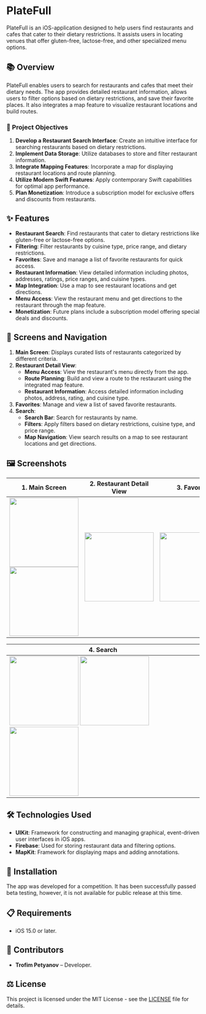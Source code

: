 # PlateFull

PlateFull is an iOS-application designed to help users find restaurants and cafes that cater to their dietary restrictions. It assists users in locating venues that offer gluten-free, lactose-free, and other specialized menu options.

## 📚 Overview

PlateFull enables users to search for restaurants and cafes that meet their dietary needs. The app provides detailed restaurant information, allows users to filter options based on dietary restrictions, and save their favorite places. It also integrates a map feature to visualize restaurant locations and build routes.

### 🎯 Project Objectives

1. **Develop a Restaurant Search Interface**: Create an intuitive interface for searching restaurants based on dietary restrictions.
2. **Implement Data Storage**: Utilize databases to store and filter restaurant information.
3. **Integrate Mapping Features**: Incorporate a map for displaying restaurant locations and route planning.
4. **Utilize Modern Swift Features**: Apply contemporary Swift capabilities for optimal app performance.
5. **Plan Monetization**: Introduce a subscription model for exclusive offers and discounts from restaurants.

## ✨ Features

- **Restaurant Search**: Find restaurants that cater to dietary restrictions like gluten-free or lactose-free options.
- **Filtering**: Filter restaurants by cuisine type, price range, and dietary restrictions.
- **Favorites**: Save and manage a list of favorite restaurants for quick access.
- **Restaurant Information**: View detailed information including photos, addresses, ratings, price ranges, and cuisine types.
- **Map Integration**: Use a map to see restaurant locations and get directions.
- **Menu Access**: View the restaurant menu and get directions to the restaurant through the map feature.
- **Monetization**: Future plans include a subscription model offering special deals and discounts.

## 📱 Screens and Navigation

1. **Main Screen**: Displays curated lists of restaurants categorized by different criteria.
2. **Restaurant Detail View**:
   - **Menu Access**: View the restaurant's menu directly from the app.
   - **Route Planning**: Build and view a route to the restaurant using the integrated map feature.
   - **Restaurant Information**: Access detailed information including photos, address, rating, and cuisine type.
3. **Favorites**: Manage and view a list of saved favorite restaurants.
4. **Search**:
   - **Search Bar**: Search for restaurants by name.
   - **Filters**: Apply filters based on dietary restrictions, cuisine type, and price range.
   - **Map Navigation**: View search results on a map to see restaurant locations and get directions.

## 🖼️ Screenshots

| 1. Main Screen                                                                                                     | 2. Restaurant Detail View                                                            | 3. Favorites |
|----------------------------------------------------------------------------------------------------------------|----------------------------------------------------------------------------------------------------|---------|
| <img src="https://drive.google.com/uc?export=view&id=1Lo9O7TER6TcnC9XPOR55m58uYBfcwS6n" width="180" />  <img src="https://drive.google.com/uc?export=view&id=1s3f4_oRkTsF6l7szetSKXuGvr5BR92Xv" width="180" /> | <img src="https://drive.google.com/uc?export=view&id=1TIYs9Tnl3Cu1A0wYF_FTTu2eOVpZIOgD" width="180" /> | <img src="https://drive.google.com/uc?export=view&id=1Rwx82Uzf2ZwS9vSh1_GpcVEi5XgCnICN" width="180" /> |

| 4. Search                                                                                                   
|-----------------------------------------------------------------------------------------------------------------------------------------------------------------------------------------------------------------------------|
| <img src="https://drive.google.com/uc?export=view&id=1rytPhGuElvGGOJojdL7hu-eG050_S8pC" width="180" />  <img src="https://drive.google.com/uc?export=view&id=17W11y8M3GDCfvUwqMnwb3j0UmsuuSG5V" width="180" /> <img src="https://drive.google.com/uc?export=view&id=1hYk0fkiwtLvPpEI4KCtwsjN1PCyI0knm" width="180" />

## 🛠️ Technologies Used

- **UIKit**: Framework for constructing and managing graphical, event-driven user interfaces in iOS apps.
- **Firebase**: Used for storing restaurant data and filtering options.
- **MapKit**: Framework for displaying maps and adding annotations.

## 🚀 Installation

The app was developed for a competition. It has been successfully passed beta testing, however, it is not available for public release at this time.

## 📋 Requirements

- iOS 15.0 or later.

## 👥 Contributors

- **Trofim Petyanov** – Developer.

## ⚖️ License

This project is licensed under the MIT License - see the [LICENSE](LICENSE) file for details.

